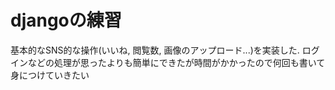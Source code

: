# djangoの練習

基本的なSNS的な操作(いいね, 閲覧数, 画像のアップロード...)を実装した. ログインなどの処理が思ったよりも簡単にできたが時間がかかったので何回も書いて身につけていきたい
